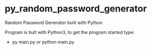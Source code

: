 # py_random_password_generator
Random Password Generator built with Python

Program is bult with Python3, to get the program started type: 
   - py main.py or python main.py
